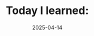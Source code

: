 ---
title: "Today I learned:"
date: 2025-04-14
description: "Blog of things that I learned today"
---